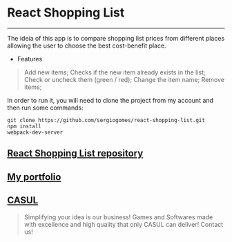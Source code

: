 # React Shopping List
---

The ideia of this app is to compare shopping list prices from different places allowing the user to choose the best cost-benefit place.

* Features
> Add new items;
> Checks if the new item already exists in the list;
> Check or uncheck them (green / red);
> Change the item name;
> Remove items;

In order to run it, you will need to clone the project from my account and then run some commands:
```
git clone https://github.com/sergiogomes/react-shopping-list.git
npm install
webpack-dev-server
```

[React Shopping List repository](https://github.com/sergiogomes/react-shopping-list)
---

[My portfolio](https://www.behance.net/sergiopgomdf7c)
---

[CASUL](http://casuldev.com/)
---
> Simplifying your idea is our business! Games and Softwares made with excellence and high quality that only CASUL can deliver! Contact us!